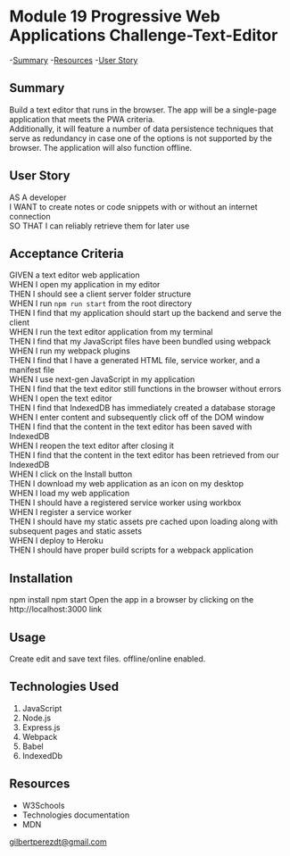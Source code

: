 # Module 19 Progressive Web Applications Challenge-Text-Editor

-[Summary](#summary) -[Resources](#resources) -[User Story](#user-story)

## Summary

Build a text editor that runs in the browser. The app will be a single-page application that meets the PWA criteria.  
Additionally, it will feature a number of data persistence techniques that serve as redundancy in case one of the options is not supported by the browser.
The application will also function offline.

## User Story

AS A developer  
I WANT to create notes or code snippets with or without an internet connection  
SO THAT I can reliably retrieve them for later use

## Acceptance Criteria

GIVEN a text editor web application  
WHEN I open my application in my editor  
THEN I should see a client server folder structure  
WHEN I run `npm run start` from the root directory  
THEN I find that my application should start up the backend and serve the client  
WHEN I run the text editor application from my terminal  
THEN I find that my JavaScript files have been bundled using webpack  
WHEN I run my webpack plugins  
THEN I find that I have a generated HTML file, service worker, and a manifest file  
WHEN I use next-gen JavaScript in my application  
THEN I find that the text editor still functions in the browser without errors  
WHEN I open the text editor  
THEN I find that IndexedDB has immediately created a database storage  
WHEN I enter content and subsequently click off of the DOM window  
THEN I find that the content in the text editor has been saved with IndexedDB  
WHEN I reopen the text editor after closing it  
THEN I find that the content in the text editor has been retrieved from our IndexedDB  
WHEN I click on the Install button  
THEN I download my web application as an icon on my desktop  
WHEN I load my web application  
THEN I should have a registered service worker using workbox  
WHEN I register a service worker  
THEN I should have my static assets pre cached upon loading along with subsequent pages and static assets  
WHEN I deploy to Heroku  
THEN I should have proper build scripts for a webpack application

## Installation

npm install npm start Open the app in a browser by clicking on the http://localhost:3000 link

## Usage

Create edit and save text files. offline/online enabled.

## Technologies Used

1. JavaScript
2. Node.js
3. Express.js
4. Webpack
5. Babel
6. IndexedDb

## Resources

- W3Schools
- Technologies documentation
- MDN

<gilbertperezdt@gmail.com>
